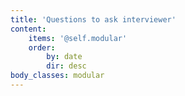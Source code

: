 ```yaml
---
title: 'Questions to ask interviewer'
content:
    items: '@self.modular'
    order:
        by: date
        dir: desc
body_classes: modular
---
```


